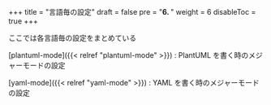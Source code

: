 +++
title = "言語毎の設定"
draft = false
pre = "<b>6. </b>"
weight = 6
disableToc = true
+++

ここでは各言語毎の設定をまとめている

[plantuml-mode]({{< relref "plantuml-mode" >}})
: PlantUML を書く時のメジャーモードの設定

[yaml-mode]({{< relref "yaml-mode" >}})
: YAML を書く時のメジャーモードの設定
